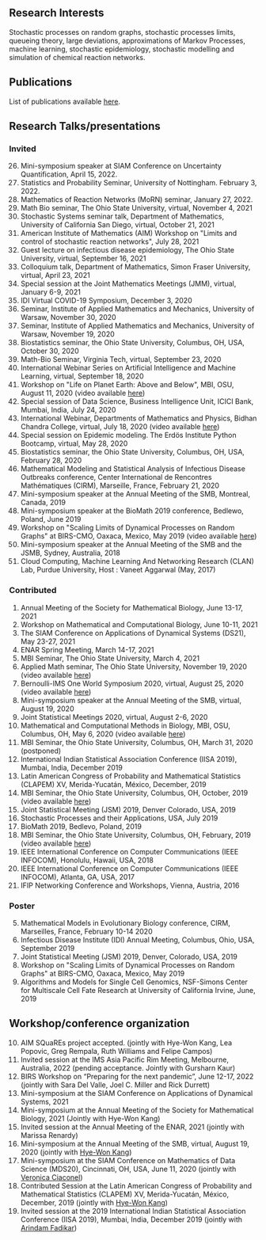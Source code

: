 ## Research Interests
Stochastic processes on random graphs, stochastic processes limits, queueing theory, large deviations, approximations of Markov Processes, machine learning, stochastic epidemiology, stochastic modelling and simulation of chemical reaction networks.

## Publications 
List of publications available [here](https://www.wasiur.xyz/Publications/).

## Research Talks/presentations
### Invited
26. Mini-symposium speaker at SIAM Conference on Uncertainty Quantification, April 15, 2022.
25. Statistics and Probability Seminar, University of Nottingham. February 3, 2022.
24. Mathematics of Reaction Networks (MoRN) seminar, January 27, 2022.
23. Math Bio seminar, The Ohio State University, virtual, November 4, 2021
22. Stochastic Systems seminar talk, Department of Mathematics, University of California San Diego, virtual, October 21, 2021
21. American Institute of Mathematics (AIM) Workshop on "Limits and control of stochastic reaction networks", July 28, 2021
20. Guest lecture on infectious disease epidemiology, The Ohio State University, virtual, September 16, 2021
19. Colloquium talk, Department of Mathematics, Simon Fraser University, virtual, April 23, 2021
18. Special session at the Joint Mathematics Meetings (JMM), virtual, January 6-9, 2021 
17. IDI Virtual COVID-19 Symposium, December 3, 2020 
16. Seminar, Institute of Applied Mathematics and Mechanics, University of Warsaw, November 30, 2020
15. Seminar, Institute of Applied Mathematics and Mechanics, University of Warsaw, November 19, 2020
14. Biostatistics seminar, the Ohio State University, Columbus, OH, USA, October 30, 2020 
13. Math-Bio Seminar, Virginia Tech, virtual, September 23, 2020 
12. International Webinar Series on Artificial Intelligence and Machine Learning, virtual, September 18, 2020 
11. Workshop on "Life on Planet Earth: Above and Below", MBI, OSU, August 11, 2020 (video available [here](https://video.mbi.ohio-state.edu/video/player/?id=4954&title=Incorporating+age+and+delay+into+models+for+biophysical+systems))
10. Special session of Data Science, Business Intelligence Unit, ICICI Bank, Mumbai, India, July 24, 2020
9. International Webinar, Departments of Mathematics and Physics, Bidhan Chandra College, virtual, July 18, 2020 (video available [here](https://www.youtube.com/watch?v=rR3MpyqkJoA))
8. Special session on Epidemic modeling. The Erdös Institute Python Bootcamp, virtual, May 28, 2020
7. Biostatistics seminar, the Ohio State University, Columbus, OH, USA, February 28, 2020
6. Mathematical Modeling and Statistical Analysis of Infectious Disease Outbreaks conference, Center International de Rencontres Mathématiques (CIRM), Marseille, France, February 21, 2020
5. Mini-symposium speaker at the Annual Meeting of the SMB, Montreal, Canada, 2019
4. Mini-symposium speaker at the BioMath 2019 conference, Bedlewo, Poland, June 2019 
3. Workshop on "Scaling Limits of Dynamical Processes on Random Graphs" at BIRS-CMO, Oaxaca, Mexico, May 2019 (video available [here](http://www.birs.ca/events/2019/5-day-workshops/19w5071/videos/watch/201905201502-KhudaBukhsh.html))
2. Mini-symposium speaker at the Annual Meeting of the SMB and the JSMB, Sydney, Australia, 2018
1. Cloud Computing, Machine Learning And Networking Research (CLAN) Lab, Purdue University, Host : Vaneet Aggarwal (May, 2017)

### Contributed 
1.  Annual Meeting of the Society for Mathematical Biology, June 13-17, 2021
2.  Workshop on Mathematical and Computational Biology, June 10-11, 2021
3.  The SIAM Conference on Applications of Dynamical Systems (DS21), May 23-27, 2021
4.  ENAR Spring Meeting, March 14-17, 2021 
5.  MBI Seminar, The Ohio State University, March 4, 2021
6.  Applied Math seminar, The Ohio State University, November 19, 2020 (video available [here](https://osu.zoom.us/rec/play/lxW9R2SdV52LP-9aTimzNINB4BDoVW4wjVIgAgNe6TENW_Y-iVbUm7_b5zsHpVGu-1aS2mtCbVNRe59F.x-Qo0ghxSn8zDgkk?continueMode=true))
7.  Bernoulli-IMS One World Symposium 2020, virtual, August 25, 2020 (video available [here](https://www.youtube.com/watch?v=UBujKMt4zH4))
8.  Mini-symposium speaker at the Annual Meeting of the SMB, virtual, August 19, 2020 
9.  Joint Statistical Meetings 2020, virtual, August 2-6, 2020
10. Mathematical and Computational Methods in Biology, MBI, OSU, Columbus, OH, May 6, 2020 (video available [here](https://video.mbi.ohio-state.edu/video/player/?id=4922&title=Survival+Dynamical+Systems%3A+individual-level+survival+analysis+from+population-level+epidemic+models))
11. MBI Seminar, the Ohio State University, Columbus, OH, March 31, 2020 (postponed)
12. International Indian Statistical Association Conference (IISA 2019), Mumbai, India, December 2019 
13. Latin American Congress of Probability and Mathematical Statistics (CLAPEM) XV, Merida-Yucatán, México, December, 2019
14. MBI Seminar, the Ohio State University, Columbus, OH, October, 2019 (video available [here](https://video.mbi.ohio-state.edu/video/player/?id=4781&title=Seminar%253A+Wasiur+KhudaBukhsh+-+Multi-Scale+Dynamics+of+Stochastic+Biological+Systems+Through+the+Lens+of+Survival+Dynamical+Systems+%2528SDS%2529))
15. Joint Statistical Meeting (JSM) 2019, Denver Colorado, USA, 2019
16. Stochastic Processes and their Applications, USA, July 2019
17. BioMath 2019, Bedlevo, Poland, 2019
18. MBI Seminar, the Ohio State University, Columbus, OH, February, 2019 (video available [here](https://video.mbi.ohio-state.edu/video/player/?id=4678&title=Approximate+lumpability+for+Markovian+agent-based+models+using+local+symmetries))
19. IEEE International Conference on Computer Communications (IEEE INFOCOM), Honolulu, Hawaii, USA, 2018
20. IEEE International Conference on Computer Communications (IEEE INFOCOM), Atlanta, GA, USA, 2017
21. IFIP Networking Conference and Workshops, Vienna, Austria, 2016

### Poster 
5. Mathematical Models in Evolutionary Biology conference, CIRM, Marseilles, France, February 10-14 2020 
4. Infectious Disease Institute (IDI) Annual Meeting, Columbus, Ohio, USA, September 2019
3. Joint Statistical Meeting (JSM) 2019, Denver, Colorado, USA, 2019 
2. Workshop on "Scaling Limits of Dynamical Processes on Random Graphs" at BIRS-CMO, Oaxaca, Mexico, May 2019
1. Algorithms and Models for Single Cell Genomics, NSF-Simons Center for Multiscale Cell Fate Research at University of California Irvine, June, 2019 


## Workshop/conference organization
10. AIM SQuaREs project accepted. (jointly with Hye-Won Kang, Lea Popovic, Greg Rempala, Ruth Williams and Felipe Campos)
9. Invited session at the IMS Asia Pacific Rim Meeting, Melbourne, Australia, 2022 (pending
acceptance. Jointly with Gursharn Kaur)
8. BIRS Workshop on “Preparing for the next pandemic”, June 12-17, 2022 (jointly with Sara Del
Valle, Joel C. Miller and Rick Durrett)
7. Mini-symposium at the SIAM Conference on Applications of Dynamical Systems, 2021
6. Mini-symposium at the Annual Meeting of the Society for Mathematical Biology, 2021 (Jointly
with Hye-Won Kang)
5. Invited session at the Annual Meeting of the ENAR, 2021 (jointly with Marissa Renardy)
4. Mini-symposium at the Annual Meeting of the SMB, virtual, August 19, 2020 (jointly with [Hye-Won Kang](https://userpages.umbc.edu/~hwkang/)) 
3. Mini-symposium at the SIAM Conference on Mathematics of Data Science (MDS20), Cincinnati, OH, USA, June 11, 2020 (jointly with [Veronica Ciaconel](https://www.asc.ohio-state.edu/ciocanel.1/index.html))
2. Contributed Session at the Latin American Congress of Probability and Mathematical Statistics (CLAPEM) XV, Merida-Yucatán, México, December, 2019 (jointly with [Hye-Won Kang](https://userpages.umbc.edu/~hwkang/)) 
1. Invited session at the 2019 International Indian Statistical Association Conference (IISA 2019), Mumbai, India, December 2019 (jointly with [Arindam Fadikar](https://www.anl.gov/profile/arindam-fadikar))
